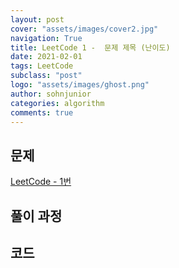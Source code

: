 ```yaml
---
layout: post
cover: "assets/images/cover2.jpg"
navigation: True
title: LeetCode 1 -  문제 제목 (난이도)
date: 2021-02-01
tags: LeetCode
subclass: "post"
logo: "assets/images/ghost.png"
author: sohnjunior
categories: algorithm
comments: true
---
```


## 문제

[LeetCode - 1번](https://leetcode.com/problems/sort-colors/)

## 풀이 과정

## 코드

```javascript

```
